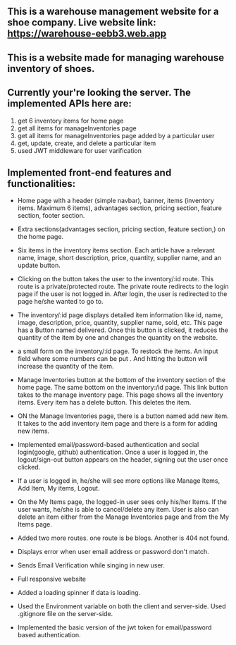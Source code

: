 ## This is a warehouse management website for a shoe company. Live website link: https://warehouse-eebb3.web.app

## This is a website made for managing warehouse inventory of shoes. 

## Currently your're looking the server. The implemented APIs here are: 
1. get 6 inventory items for home page
2. get all items for manageInventories page
3. get all items for manageInventories page added by a particular user
4. get, update, create, and delete a particular item
5. used JWT middleware for user varification

## Implemented front-end features and functionalities: 

* Home page with a header (simple navbar), banner, items (inventory items. Maximum 6 items), advantages section, pricing section, feature section,  footer section.

* Extra sections(advantages section, pricing section, feature section,) on the home page.

* Six items in the inventory items section. Each article have a relevant name, image, short description, price, quantity, supplier name, and an update button.

* Clicking on the button takes the user to the inventory/:id route. This route is a private/protected route. The private route redirects to the login page if the user is not logged in. After login, the user is redirected to the page he/she wanted to go to. 

* The inventory/:id page displays detailed item information like id, name, image, description, price, quantity, supplier name, sold, etc. This page has a Button named delivered. Once this button is clicked, it reduces the quantity of the item by one  and changes  the quantity on the website.

* a small form on the inventory/:id page. To restock the items. An input field where some numbers can be put . And hitting the button will increase the quantity of the item.

* Manage Inventories button at the bottom of the inventory section of the home page. The same bottom on the inventory:/id page. This link button takes to the manage inventory page. This page shows all the inventory items. Every item has a delete button. This deletes the item. 

* ON the Manage Inventories page, there is a button named add new item. It takes to the add inventory item page and there is a form for adding new items.

* Implemented email/password-based authentication and social login(google, github) authentication. Once a user is logged in, the logout/sign-out button appears on the header, signing out the user once clicked.

* If a user is logged in, he/she will see more options like Manage Items, Add Item, My items, Logout.

* On the My Items page, the logged-in user sees only his/her Items. If the user wants, he/she is able to cancel/delete any item.  User is also can delete an item either from the Manage Inventories page and from the My Items page.

* Added two more routes. one route is be blogs. Another is 404 not found. 

* Displays error when user email address or password don't match.

* Sends Email Verification while singing in new user.

* Full responsive website

* Added a loading spinner if data is loading.

* Used the Environment variable on both the client and server-side. Used .gitignore file on the server-side.

* Implemented the basic version of the jwt token for email/password based authentication. 

